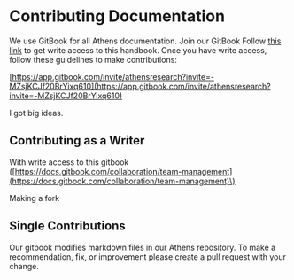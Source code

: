 # Contributing Documentation

We use GitBook for all Athens documentation. Join our GitBook Follow [this link](https://app.gitbook.com/invite/athensresearch?invite=-MZsjKCJf20BrYixq610) to get write access to this handbook. Once you have write access, follow these guidelines to make contributions:

[https://app.gitbook.com/invite/athensresearch?invite=-MZsjKCJf20BrYixq610](https://app.gitbook.com/invite/athensresearch?invite=-MZsjKCJf20BrYixq610)

I got big ideas. 



## Contributing as a Writer

With write access to this gitbook \([https://docs.gitbook.com/collaboration/team-management](https://docs.gitbook.com/collaboration/team-management)\)

Making a fork

## Single Contributions

Our gitbook modifies markdown files in our Athens repository. To make a recommendation, fix, or improvement please create a pull request with your change.

